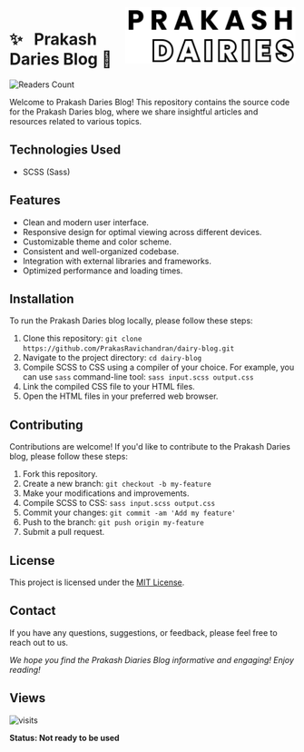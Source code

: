 <img src="prakash-dairies.svg" width="300" align="right" hspace="0" />

✨ &nbsp; Prakash Daries Blog 📑
======


<img src="https://custom-icon-badges.demolab.com/badge/Readers%20Count-17-blue.svg?logo=book&logoColor=white" width="15%" height="15%" alt="Readers Count">

Welcome to Prakash Daries Blog! This repository contains the source code for the Prakash Daries blog, where we share insightful articles and resources related to various topics.

## Technologies Used

- SCSS (Sass)

## Features

- Clean and modern user interface.
- Responsive design for optimal viewing across different devices.
- Customizable theme and color scheme.
- Consistent and well-organized codebase.
- Integration with external libraries and frameworks.
- Optimized performance and loading times.

## Installation

To run the Prakash Daries blog locally, please follow these steps:

1. Clone this repository: `git clone https://github.com/PrakasRavichandran/dairy-blog.git`
2. Navigate to the project directory: `cd dairy-blog`
3. Compile SCSS to CSS using a compiler of your choice. For example, you can use `sass` command-line tool: `sass input.scss output.css`
4. Link the compiled CSS file to your HTML files.
5. Open the HTML files in your preferred web browser.

## Contributing

Contributions are welcome! If you'd like to contribute to the Prakash Daries blog, please follow these steps:

1. Fork this repository.
2. Create a new branch: `git checkout -b my-feature`
3. Make your modifications and improvements.
4. Compile SCSS to CSS: `sass input.scss output.css`
5. Commit your changes: `git commit -am 'Add my feature'`
6. Push to the branch: `git push origin my-feature`
7. Submit a pull request.

## License

This project is licensed under the [MIT License](LICENSE).

## Contact

If you have any questions, suggestions, or feedback, please feel free to reach out to us.

*We hope you find the Prakash Diaries Blog informative and engaging! Enjoy reading!*

## Views

<img src="https://visit-counter.vercel.app/counter.png?page=https%3A%2F%2Fprakashdairies.netlify.app%2F&s=40&c=00ff00&bg=00000000&no=8&ff=electrolize&tb=&ta=" alt="visits">

**Status: Not ready to be used**

